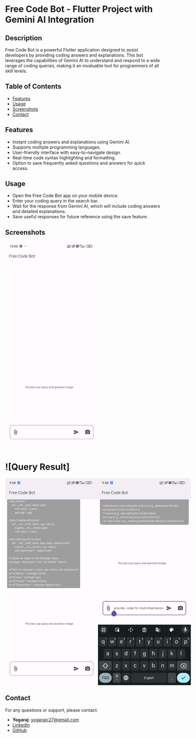# Free Code Bot - Flutter Project with Gemini AI Integration

## Description
Free Code Bot is a powerful Flutter application designed to assist developers by providing coding answers and explanations. This bot leverages the capabilities of Gemini AI to understand and respond to a wide range of coding queries, making it an invaluable tool for programmers of all skill levels.

## Table of Contents
- [Features](#features)
- [Usage](#usage)
- [Screenshots](#screenshots)
- [Contact](#contact)

## Features
- Instant coding answers and explanations using Gemini AI.
- Supports multiple programming languages.
- User-friendly interface with easy-to-navigate design.
- Real-time code syntax highlighting and formatting.
- Option to save frequently asked questions and answers for quick access.

## Usage
- Open the Free Code Bot app on your mobile device.
- Enter your coding query in the search bar.
- Wait for the response from Gemini AI, which will include coding answers and detailed explanations.
- Save useful responses for future reference using the save feature.

## Screenshots
<img src="https://github.com/yogarajc/free_code_bot/blob/main/assets/home_screen.jpg
  " alt="Home screen" width="300"/>
# ![Query Result]
<div style="display: flex; justify-content: space-around;">
  <img src="https://github.com/yogarajc/free_code_bot/blob/main/assets/1.jpg" alt="Diagnosis Result 1" width="300"/>
  <img src="https://github.com/yogarajc/free_code_bot/blob/main/assets/2.jpg" alt="Diagnosis Result 2" width="300"/>
</div>



## Contact
For any questions or support, please contact:
- **Yogaraj**: yogarajc27@gmail.com
- [LinkedIn](https://www.linkedin.com/in/yogaraj-c-450581282/)
- [GitHub](https://github.com/yogarajc)
